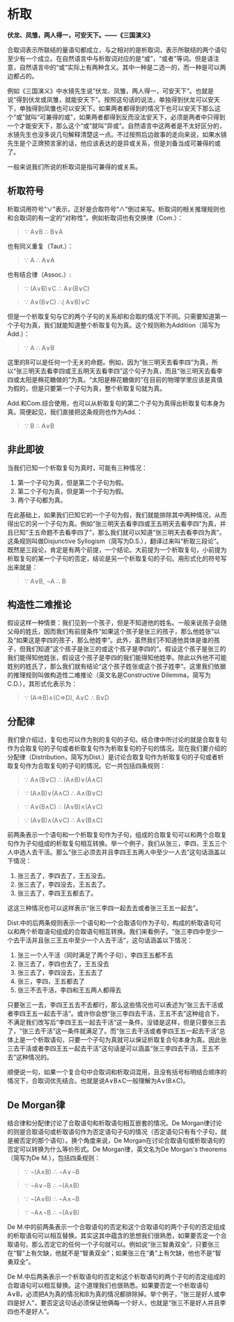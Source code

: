 # 析取

**伏龙、凤雏，两人得一，可安天下。——《三国演义》**

合取词表示所联结的量语句都成立，与之相对的是析取词，表示所联结的两个语句至少有一个成立。在自然语言中与析取词对应的是“或”，“或者”等词。但是请注意，自然语言中的“或”实际上有两种含义。其中一种是二选一的，而一种是可以两边都占的。

例如《三国演义》中水镜先生说“伏龙、凤雏，两人得一，可安天下”。也就是说“得到伏龙或凤雏，就能安天下”。按照这句话的说法，单独得到伏龙可以安天下，单独得到凤雏也可以安天下。如果两者都得到的情况下也可以安天下那么这个“或”就叫“可兼得的或”，如果两者都得到反而没法安天下，必须是两者中只得到一个才能安天下，那么这个“或”就叫“异或”。自然语言中这两者是不太好区分的，水镜先生也没多说几句解释清楚这一点。不过按照后边故事的走向来说，如果水镜先生是个正牌预言家的话，他应该表达的是异或关系，但是刘备当成可兼得的或了。

一般来说我们所说的析取词是指可兼得的或关系。

## 析取符号

析取词用符号“∨”表示，正好是合取符号“∧”倒过来写。析取词的相关推理规则也和合取词的有一定的“对称性”。例如析取词也有交换律（Com.）：

> ∵ A∨B ∴ B∨A

也有同义重复（Taut.）：

> ∵ A ∴ A∨A

也有结合律（Assoc.）:

> ∵ (A∨B)∨C ∴ A∨(B∨C)

> ∵ A∨(B∨C) ∴( A∨B)∨C

但是一个析取复句与它的两个子句的关系却和合取的情况下不同。只需要知道第一个子句为真，我们就能知道整个析取复句为真。这个规则称为Addition（简写为Add.）：

> ∵ A ∴ A∨B

这里的B可以是任何一个无关的命题。例如，因为“张三明天去看李四”为真，所以“张三明天去看李四或王五明天去看李四”这个句子为真，而且“张三明天去看李四或太阳是棉花糖做的”为真。“太阳是棉花糖做的”在目前的物理学里应该是真值为假的，但是只要第一个子句为真，整个析取复句就为真。

Add.和Com.综合使用，也可以从析取复句的第二个子句为真得出析取复句本身为真。简便起见，我们直接把这条规则也作为Add.：

> ∵ B ∴ A∨B

## 非此即彼

当我们已知一个析取复句为真时，可能有三种情况：

1. 第一个子句为真，但是第二个子句为假。
1. 第二个子句为真，但是第一个子句为假。
1. 两个子句都为真。

在此基础上，如果我们已知它的一个子句为假，我们就能排除其中两种情况，从而得出它的另一个子句为真。例如“张三明天去看李四或王五明天去看李四”为真，并且已知“王五命题不去看李四了”，那么我们就可以知道“张三明天去看李四为真”。这条规则叫做Disjunctive Syllogism（简写为D.S.），翻译过来叫“析取三段论”。既然是三段论，肯定是有两个前提，一个结论。大前提为一个析取复句，小前提为析取复句的某一个子句的否定，结论是另一个析取复句的子句。用形式化的符号写出来就是：

> ∵ A∨B, ¬A ∴ B

## 构造性二难推论

假设这样一种情景：我们见到一个孩子，但是不知道他的姓名。一般来说孩子会随父母的姓氏，因而我们有前提条件“如果这个孩子是张三的孩子，那么他姓张”以及“如果这是李四的孩子，那么他姓李”。此外，虽然我们不知道他具体是谁的孩子，但我们知道“这个孩子是张三的或这个孩子是李四的”。假设这个孩子是张三的我们能得知他姓张，假设这个孩子是李四的我们能得知他姓李。除此以外他不可能姓别的姓氏了，那么我们就有结论“这个孩子姓张或这个孩子姓李”。这里我们依据的推理规则叫做构造性二难推论（英文名是Constructive Dilemma，简写为C.D.），其形式化表示为：

> ∵ (A⇒B)∧(C⇒D), A∨C ∴ B∨D

## 分配律

我们曾介绍过，复句也可以作为别的复句的子句。结合律中所讨论的就是合取复句作为合取复句的子句或者析取复句作为析取复句的子句的情况。现在我们要介绍的分配律（Distribution，简写为Dist.）是讨论合取复句作为析取复句的子句或者析取复句作为合取复句的子句的情况。它一共包括四条规则：

> ∵ A∧(B∨C) ∴ (A∧B)∨(A∧C)

> ∵ (A∧B)∨(A∧C) ∴ A∧(B∨C)

> ∵ A∨(B∧C) ∴ (A∨B)∧(A∨C)

> ∵ (A∨B)∧(A∨C) ∴ A∨(B∧C)

前两条表示一个语句和一个析取复句作为子句，组成的合取复句可以和两个合取复句作为子句组成的析取复句相互转换。举一个例子，我们从张三，李四，王五三个人中选人去干活。那么“张三必须去并且李四王五两人中至少一人去”这句话涵盖以下情况：

1. 张三去了，李四去了，王五没去。
1. 张三去了，李四没去，王五去了。
1. 张三去了，李四王五都去了。

这这三种情况也可以这样表示“张三李四一起去去或者张三王五一起去”。

Dist.中的后两条规则表示一个语句和一个合取语句作为子句，构成的析取语句可以和两个析取语句组成的合取语句相互转换。我们来看例子。“张三李四中至少一个去干活并且张三王五中至少一个人去干活”，这句话涵盖以下情况：

1. 张三一个人干活（同时满足了两个子句），李四王五都不去
1. 张三去了，李四也去了，王五没去
1. 张三去了，李四没去，王五去了
1. 张三，李四，王五都去了
1. 张三不去干活，李四和王五两人都得去

只要张三一去，李四王五去不去都行，那么这些情况也可以表述为“张三去干活或者李四王五一起去干活”。或许你会想“张三李四去干活，王五不去”这种组合下，不满足我们改写后“李四王五一起去干活”这一条件。没错是这样，但是只要张三去了，“张三去干活”这一条件就满足了。而“张三去干活或者李四王五一起去干活”总体上是一个析取语句，只要一个子句为真就可以保证析取复合句本身为真。因此张三去干活或者李四王五一起去干活”这句话是可以涵盖“张三李四去干活，王五不去”这种情况的。

顺便说一句，如果一个复合句中合取词和析取词混用，且没有括号标明结合顺序的情况下，合取词优先结合。也就是说A∨B∧C一般理解为A∨(B∧C)。

## De Morgan律

结合律和分配律讨论了合取语句和析取语句相互嵌套的情况。De Morgan律讨论的则是合取语句或析取语句作为否定语句子句的情况（否定语句只有有个子句，就是被否定的那个语句）。换个角度来说，De Morgan在讨论合取语句或析取语句的否定可以转换为什么等价形式。De Morgan律，英文名为De Morgan's theorems（简写为De M.），包括四条规则：

> ∵ ¬(A∧B) ∴ ¬A∨¬B

> ∵ ¬A∨¬B ∴ ¬(A∧B)

> ∵ ¬(A∨B) ∴ ¬A∧¬B

> ∵ ¬A∧¬B ∴ ¬(A∨B)

De M.中的前两条表示一个合取语句的否定和这个合取语句的两个子句的否定组成的析取语句可以相互替换。其实这其中蕴含的思想我们很熟悉，如果要否定一个合取语句，那么否定它的任何一个子句就可以。例如说“张三智勇双全”，只要张三在“智”上有欠缺，他就不是“智勇双全”；如果张三在“勇”上有欠缺，他也不是“智勇双全”。

De M.中后两条表示一个析取语句的否定和这个析取语句的两个子句的否定组成的合取语句可以相互替换。这个道理我们也很熟悉。如果要否定一个析取语句A∨B，必须把A为真的情况和B为真的情况都排除掉。举个例子，“张三是好人或李四是好人”，要否定这句话必须保证他俩每一个好人，也就是“张三不是好人并且李四也不是好人”。